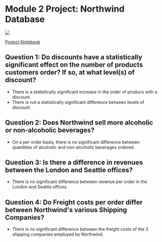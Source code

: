 
# Module 2 Project: Northwind Database


<img src='Northwind_ERD.png'>

[Project Notebook](ProjectNotebook.ipynb)


## Question 1: Do discounts have a statistically significant effect on the number of products customers order? If so, at what level(s) of discount?
 - There is a statistically significant increase in the order of producs with a discount. 
 - There is not a statistically significant difference between levels of discount.
        
        
## Question 2: Does Northwind sell more alcoholic or non-alcoholic beverages?

 - On a per order basis, there is no significant difference between quantities of alcoholic and non-alcoholic beverages ordered.


## Question 3:  Is there a difference in revenues between the London and Seattle offices?

 - There is no significant difference between revenue per order in the London and Seattle offices.
        

## Question 4:  Do Freight costs per order differ between Northwind's various Shipping Companies?

 - There is no significant difference between the freight costs of the 3 shipping companies employed by Northwind. 
 

